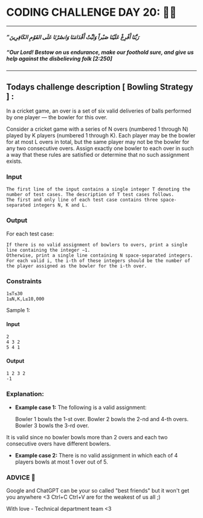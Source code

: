 # CODING CHALLENGE DAY 20: 🌙✨

---

##### ”رَبَّنَا أَفْرِغْ عَلَيْنَا صَبْراً وَثَبِّتْ أَقْدَامَنَا وَانصُرْنَا عَلَى القَوْمِ الكَافِرِينَ

##### “Our Lord! Bestow on us endurance, make our foothold sure, and give us help against the disbelieving folk [2:250]

---

##

## Todays challenge description [ Bowling Strategy ] :

In a cricket game, an over is a set of six valid deliveries of balls performed by one player ― the bowler for this over.

Consider a cricket game with a series of N overs (numbered 1 through N) played by K players (numbered 1 through K). Each player may be the bowler for at most L overs in total, but the same player may not be the bowler for any two consecutive overs. Assign exactly one bowler to each over in such a way that these rules are satisfied or determine that no such assignment exists.
### Input

    The first line of the input contains a single integer T denoting the number of test cases. The description of T test cases follows.
    The first and only line of each test case contains three space-separated integers N, K and L.

### Output

For each test case:

    If there is no valid assignment of bowlers to overs, print a single line containing the integer −1.
    Otherwise, print a single line containing N space-separated integers. For each valid i, the i-th of these integers should be the number of the player assigned as the bowler for the i-th over.

### Constraints

    1≤T≤30
    1≤N,K,L≤10,000

Sample 1:
#### Input


    2
    4 3 2
    5 4 1


#### Output

    1 2 3 2
    -1

### Explanation:

- **Example case 1:** The following is a valid assignment:

    Bowler 1 bowls the 1-st over.
    Bowler 2 bowls the 2-nd and 4-th overs.
    Bowler 3 bowls the 3-rd over.

It is valid since no bowler bowls more than 2 overs and each two consecutive overs have different bowlers.

- **Example case 2:** There is no valid assignment in which each of 4 players bowls at most 1 over out of 5.



### ADVICE 💖

Google and ChatGPT can be your so called "best friends" but it won't get you anywhere <3 Ctrl+C Ctrl+V are for the weakest of us all ;)

With love - Technical department team <3
